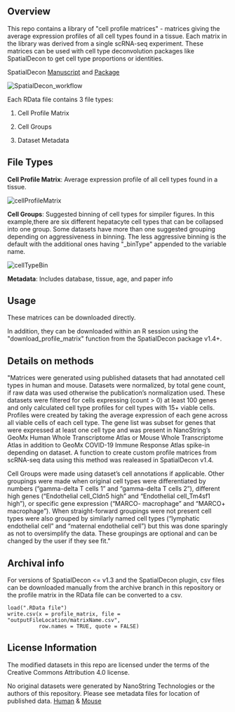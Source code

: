 ## Overview

This repo contains a library of "cell profile matrices" - matrices giving the average expression profiles of all cell types found in a tissue. 
Each matrix in the library was derived from a single scRNA-seq experiment. These matrices can be used with cell type deconvolution packages like SpatialDecon to get cell type proportions or identities.

SpatialDecon [Manuscript](https://www.nature.com/articles/s41467-022-28020-5) and [Package](https://bioconductor.org/packages/release/bioc/html/SpatialDecon.html)

![SpatialDecon_workflow](https://user-images.githubusercontent.com/40255151/128901535-54a8d912-d7ea-4774-9b71-46f396f6bce3.PNG)


Each RData file contains 3 file types:
	
  1. Cell Profile Matrix 
	
  2. Cell Groups 
	
  3. Dataset Metadata 

## File Types

**Cell Profile Matrix**: Average expression profile of all cell types found in a tissue. 

![cellProfileMatrix](https://user-images.githubusercontent.com/40255151/126808635-a3c6c839-5872-4995-a870-6def7137ffb6.png)

**Cell Groups**: Suggested binning of cell types for simpiler figures. In this example,there are six different hepatacyte cell types that can be collapsed into one group. Some datasets have more than one suggested grouping depending on aggressiveness in binning. The less aggressive binning is the default with the additional ones having "_binType" appended to the variable name.

![cellTypeBin](https://user-images.githubusercontent.com/40255151/126808762-c92983ae-9ed2-46fe-990b-73d633824a70.png)


**Metadata**: Includes database, tissue, age, and paper info

## Usage

These matrices can be downloaded directly. 

In addition, they can be downloaded within an R session using the "download_profile_matrix" function from the SpatialDecon package v1.4+. 


## Details on methods 

  "Matrices were generated using published datasets that had annotated cell types in human and mouse. Datasets were normalized, by total gene count, if raw data was used otherwise the publication’s normalization used. These datasets were filtered for cells expressing (count > 0) at least 100 genes and only calculated cell type profiles for cell types with 15+ viable cells. Profiles were created by taking the average expression of each gene across all viable cells of each cell type. The gene list was subset for genes that were expressed at least one cell type and was present in NanoString’s GeoMx Human Whole Transcriptome Atlas or Mouse Whole Transcriptome Atlas in addition to GeoMx COVID-19 Immune Response Atlas spike-in depending on dataset. A function to create custom profile matrices from scRNA-seq data using this method was realeased in SpatialDecon v1.4.

  Cell Groups were made using dataset’s cell annotations if applicable. Other groupings were made when original cell types were differentiated by numbers (“gamma-delta T cells 1” and “gamma-delta T cells 2”), different high genes (“Endothelial cell_Cldn5 high” and “Endothelial cell_Tm4sf1 high”), or specific gene expression (“MARCO- macrophage” and “MARCO+ macrophage”). When straight-forward groupings were not present cell types were also grouped by similarly named cell types (“lymphatic endothelial cell” and “maternal endothelial cell”) but this was done sparingly as not to oversimplify the data. These groupings are optional and can be changed by the user if they see fit."

## Archival info

For versions of SpatialDecon <= v1.3 and the SpatialDecon plugin, csv files can be downloaded manually from the archive branch in this repository or the profile matrix in the RData file can be converted to a csv. 
```
load(".RData file")
write.csv(x = profile_matrix, file = "outputFileLocation/matrixName.csv", 
          row.names = TRUE, quote = FALSE)
```

## License Information

The modified datasets in this repo are licensed under the terms of the Creative Commons Attribution 4.0 license. 

No original datasets were generated by NanoString Technologies or the authors of this repository. Please see metadata files for location of published data. [Human](Human/Human_datasets_metadata.csv) & [Mouse](Mouse/Mouse_datasets_metadata.csv)

